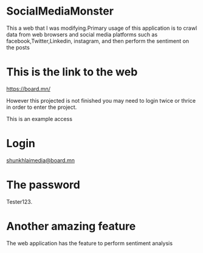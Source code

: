 # SocialMediaMonster

This a web that I was modifying.Primary usage of this application is to crawl data from web browsers and social media platforms such as facebook,Twitter,Linkedin,
instagram, and then perform the sentiment on the posts 


# This is the link to the web 
https://board.mn/


However this projected is not finished you may need to login twice or thrice in order to enter the project.

This is an example access 
# Login

shunkhlaimedia@board.mn

# The password

Tester123.

# Another amazing feature 

The web application has the feature to perform sentiment analysis 
